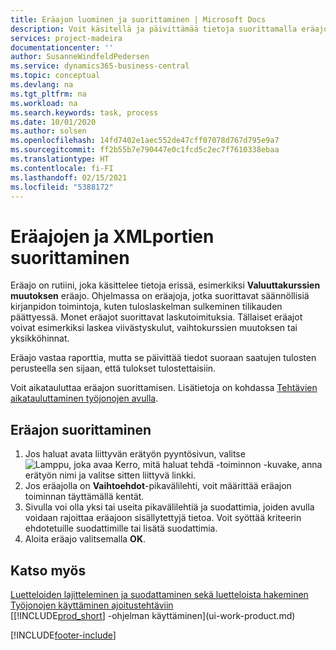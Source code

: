 ```yaml
---
title: Eräajon luominen ja suorittaminen | Microsoft Docs
description: Voit käsitellä ja päivittämää tietoja suorittamalla eräajon esimerkiksi kausiluontoisissa kirjanpitotehtävissä tai laskutoimituksissa.
services: project-madeira
documentationcenter: ''
author: SusanneWindfeldPedersen
ms.service: dynamics365-business-central
ms.topic: conceptual
ms.devlang: na
ms.tgt_pltfrm: na
ms.workload: na
ms.search.keywords: task, process
ms.date: 10/01/2020
ms.author: solsen
ms.openlocfilehash: 14fd7402e1aec552de47cff07078d767d795e9a7
ms.sourcegitcommit: ff2b55b7e790447e0c1fcd5c2ec7f7610338ebaa
ms.translationtype: HT
ms.contentlocale: fi-FI
ms.lasthandoff: 02/15/2021
ms.locfileid: "5388172"
---
```

# <a name="run-batch-jobs-and-xmlports"></a>Eräajojen ja XMLportien suorittaminen
Eräajo on rutiini, joka käsittelee tietoja erissä, esimerkiksi **Valuuttakurssien muutoksen** eräajo. Ohjelmassa on eräajoja, jotka suorittavat säännöllisiä kirjanpidon toimintoja, kuten tuloslaskelman sulkeminen tilikauden päättyessä. Monet eräajot suorittavat laskutoimituksia. Tällaiset eräajot voivat esimerkiksi laskea viivästyskulut, vaihtokurssien muutoksen tai yksikköhinnat.

Eräajo vastaa raporttia, mutta se päivittää tiedot suoraan saatujen tulosten perusteella sen sijaan, että tulokset tulostettaisiin.

Voit aikatauluttaa eräajon suorittamisen. Lisätietoja on kohdassa [Tehtävien aikatauluttaminen työjonojen avulla](admin-job-queues-schedule-tasks.md).

## <a name="to-run-a-batch-job"></a>Eräajon suorittaminen
1. Jos haluat avata liittyvän erätyön pyyntösivun, valitse ![Lamppu, joka avaa Kerro, mitä haluat tehdä -toiminnon](media/ui-search/search_small.png "Kerro, mitä haluat tehdä") -kuvake, anna erätyön nimi ja valitse sitten liittyvä linkki.
2. Jos eräajolla on **Vaihtoehdot**-pikavälilehti, voit määrittää eräajon toiminnan täyttämällä kentät.
3. Sivulla voi olla yksi tai useita pikavälilehtiä ja suodattimia, joiden avulla voidaan rajoittaa eräajoon sisällytettyjä tietoa. Voit syöttää kriteerin ehdotetuille suodattimille tai lisätä suodattimia.
4. Aloita eräajo valitsemalla **OK**.

## <a name="see-also"></a>Katso myös
[Luetteloiden lajitteleminen ja suodattaminen sekä luetteloista hakeminen](ui-enter-criteria-filters.md)  
[Työjonojen käyttäminen ajoitustehtäviin](admin-job-queues-schedule-tasks.md)  
[[!INCLUDE[prod_short](includes/prod_short.md)] -ohjelman käyttäminen](ui-work-product.md)


[!INCLUDE[footer-include](includes/footer-banner.md)]